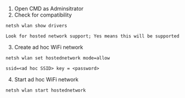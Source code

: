 1. Open CMD as Adminsitrator
2. Check for compatibility
```
netsh wlan show drivers
```
	Look for hosted network support; Yes means this will be supported
3. Create ad hoc WiFi network
```
netsh wlan set hostednetwork mode=allow

ssid=<ad hoc SSID> key = <password>
```
4. Start ad hoc WiFi network
```
netsh wlan start hostednetwork
```